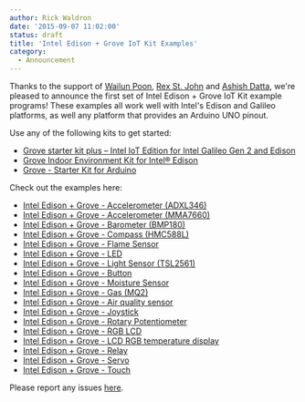 ```yaml
---
author: Rick Waldron
date: '2015-09-07 11:02:00'
status: draft
title: 'Intel Edison + Grove IoT Kit Examples'
category:
  - Announcement
---
```



Thanks to the support of [Wailun Poon](http://twitter.com/monkeytypewritr), [Rex St. John](https://twitter.com/rexstjohn) and [Ashish Datta](https://twitter.com/ashishbdatta), we're pleased to announce the first set of Intel Edison + Grove IoT Kit example programs! These examples all work well with Intel's Edison and Galileo platforms, as well any platform that provides an Arduino UNO pinout.

Use any of the following kits to get started: 

- [Grove starter kit plus – Intel IoT Edition for Intel Galileo Gen 2 and Edison](http://www.seeedstudio.com/depot/Grove-starter-kit-plus-Intel-IoT-Edition-for-Intel-Galileo-Gen-2-and-Edison-p-1978.html)
- [Grove Indoor Environment Kit for Intel® Edison](http://www.seeedstudio.com/depot/Grove-Indoor-Environment-Kit-for-Intel-Edison-p-2427.html)
- [Grove - Starter Kit for Arduino](http://www.seeedstudio.com/depot/Grove-Starter-Kit-for-Arduino-p-1855.html)

Check out the examples here: 

- [Intel Edison + Grove - Accelerometer (ADXL346)](/examples/grove-accelerometer-adxl345-edison/)
- [Intel Edison + Grove - Accelerometer (MMA7660)](/examples/grove-accelerometer-mma7660-edison/)
- [Intel Edison + Grove - Barometer (BMP180)](/examples/grove-barometer-edison/)
- [Intel Edison + Grove - Compass (HMC588L)](/examples/grove-compass-edison/)
- [Intel Edison + Grove - Flame Sensor](/examples/grove-flame-sensor-edison/)
- [Intel Edison + Grove - LED](/examples/grove-led-edison/)
- [Intel Edison + Grove - Light Sensor (TSL2561)](/examples/grove-light-sensor-edison/)
- [Intel Edison + Grove - Button](/examples/grove-button-edison/)
- [Intel Edison + Grove - Moisture Sensor](/examples/grove-moisture-edison/)
- [Intel Edison + Grove - Gas (MQ2)](/examples/grove-gas-mq2-edison/)
- [Intel Edison + Grove - Air quality sensor](/examples/grove-gas-tp401-edison/)
- [Intel Edison + Grove - Joystick](/examples/grove-joystick-edison/)
- [Intel Edison + Grove - Rotary Potentiometer](/examples/grove-rotary-potentiometer-edison/)
- [Intel Edison + Grove - RGB LCD](/examples/grove-lcd-rgb-edison/)
- [Intel Edison + Grove - LCD RGB temperature display](/examples/grove-lcd-rgb-temperature-display-edison/)
- [Intel Edison + Grove - Relay](/examples/grove-relay-edison/)
- [Intel Edison + Grove - Servo](/examples/grove-servo-edison/)
- [Intel Edison + Grove - Touch](/examples/grove-touch-edison/)


Please report any issues [here](https://github.com/rwaldron/johnny-five/issues).
